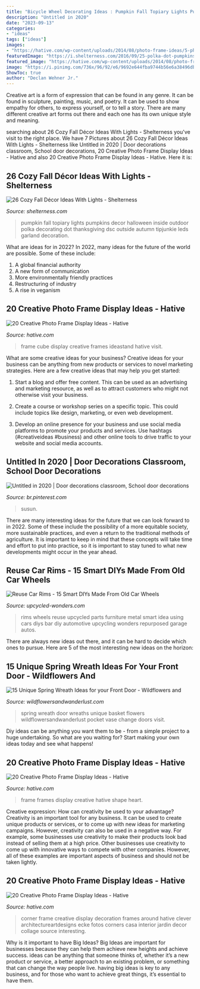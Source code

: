 ```yaml
---
title: "Bicycle Wheel Decorating Ideas : Pumpkin Fall Topiary Lights Pumpkins Decor Halloween Inside Outdoor Polka Decorating Dot Thanksgiving Dsc Outside Autumn Tipjunkie Leds Garland Decoration"
description: "Untitled in 2020"
date: "2023-09-13"
categories:
- "ideas"
tags: ["ideas"]
images:
- "https://hative.com/wp-content/uploads/2014/08/photo-frame-ideas/5-photo-frame-around-corner.jpg"
featuredImage: "https://i.shelterness.com/2016/09/25-polka-dot-pumpkins-with-LEDs-inside.jpg"
featured_image: "https://hative.com/wp-content/uploads/2014/08/photo-frame-ideas/9-heart-shape-photo-frames-on-wall.jpg"
image: "https://i.pinimg.com/736x/96/92/e6/9692e644fba9744b56e6a38496db132e.jpg"
ShowToc: true
author: "Declan Wehner Jr."
---
```



Creative art is a form of expression that can be found in any genre. It can be found in sculpture, painting, music, and poetry. It can be used to show empathy for others, to express yourself, or to tell a story. There are many different creative art forms out there and each one has its own unique style and meaning.

	

		
searching about 26 Cozy Fall Décor Ideas With Lights - Shelterness you've visit to the right place. We have 7 Pictures about 26 Cozy Fall Décor Ideas With Lights - Shelterness like Untitled in 2020 | Door decorations classroom, School door decorations, 20 Creative Photo Frame Display Ideas - Hative and also 20 Creative Photo Frame Display Ideas - Hative. Here it is:
		
    
## 26 Cozy Fall Décor Ideas With Lights - Shelterness

<img loading=lazy src="https://i.shelterness.com/2016/09/25-polka-dot-pumpkins-with-LEDs-inside.jpg" onerror="this.onerror=null;this.src='https://tse1.mm.bing.net/th?id=OIP.RDE2_GpSf76rKxrvmzqk1AHaNq&amp;pid=15.1';" alt="26 Cozy Fall Décor Ideas With Lights - Shelterness">

_Source: shelterness.com_

>pumpkin fall topiary lights pumpkins decor halloween inside outdoor polka decorating dot thanksgiving dsc outside autumn tipjunkie leds garland decoration. 

	

What are ideas for in 2022?
In 2022, many ideas for the future of the world are possible. Some of these include: 
1. A global financial authority 
2. A new form of communication 
3. More environmentally friendly practices 
4. Restructuring of industry 
5. A rise in veganism 

    
## 20 Creative Photo Frame Display Ideas - Hative

<img loading=lazy src="https://hative.com/wp-content/uploads/2014/08/photo-frame-ideas/19-cube-photo-frame.jpg" onerror="this.onerror=null;this.src='https://tse4.mm.bing.net/th?id=OIP.ijILdHcyd0p3uP5SHLRbEQHaHa&amp;pid=15.1';" alt="20 Creative Photo Frame Display Ideas - Hative">

_Source: hative.com_

>frame cube display creative frames ideastand hative visit. 

	

What are some creative ideas for your business?
Creative ideas for your business can be anything from new products or services to novel marketing strategies. Here are a few creative ideas that may help you get started:
1. Start a blog and offer free content. This can be used as an advertising and marketing resource, as well as to attract customers who might not otherwise visit your business.

2. Create a course or workshop series on a specific topic. This could include topics like design, marketing, or even web development.

3. Develop an online presence for your business and use social media platforms to promote your products and services. Use hashtags (#creativeideas #business) and other online tools to drive traffic to your website and social media accounts.


    
## Untitled In 2020 | Door Decorations Classroom, School Door Decorations

<img loading=lazy src="https://i.pinimg.com/736x/96/92/e6/9692e644fba9744b56e6a38496db132e.jpg" onerror="this.onerror=null;this.src='https://tse2.mm.bing.net/th?id=OIP.C31g1roN9MIpCBpw-H1fSAHaNK&amp;pid=15.1';" alt="Untitled in 2020 | Door decorations classroom, School door decorations">

_Source: br.pinterest.com_

>susun. 

	

There are many interesting ideas for the future that we can look forward to in 2022. Some of these include the possibility of a more equitable society, more sustainable practices, and even a return to the traditional methods of agriculture. It is important to keep in mind that these concepts will take time and effort to put into practice, so it is important to stay tuned to what new developments might occur in the year ahead.

    
## Reuse Car Rims - 15 Smart DIYs Made From Old Car Wheels

<img loading=lazy src="http://www.upcycled-wonders.com/wp-content/uploads/2016/09/reuse-car-rims-metal-upcycled-wheels-barstools-smart-art-idea.jpg" onerror="this.onerror=null;this.src='https://tse4.mm.bing.net/th?id=OIP.iZHIiMxO1acdafjqPHxAowHaHa&amp;pid=15.1';" alt="Reuse Car Rims - 15 Smart DIYs Made From Old Car Wheels">

_Source: upcycled-wonders.com_

>rims wheels reuse upcycled parts furniture metal smart idea using cars diys bar diy automotive upcycling wonders repurposed garage autos. 

	

There are always new ideas out there, and it can be hard to decide which ones to pursue. Here are 5 of the most interesting new ideas on the horizon: 

    
## 15 Unique Spring Wreath Ideas For Your Front Door - Wildflowers And

<img loading=lazy src="https://wildflowersandwanderlust.com/wp-content/uploads/2019/03/pocketwreath-768x1024.jpg" onerror="this.onerror=null;this.src='https://tse3.mm.bing.net/th?id=OIP.gHzLxzmEHtNbPrSgEryxCQHaJ4&amp;pid=15.1';" alt="15 Unique Spring Wreath Ideas for your Front Door - Wildflowers and">

_Source: wildflowersandwanderlust.com_

>spring wreath door wreaths unique basket flowers wildflowersandwanderlust pocket vase change doors visit. 

	

Diy ideas can be anything you want them to be - from a simple project to a huge undertaking. So what are you waiting for? Start making your own ideas today and see what happens!

    
## 20 Creative Photo Frame Display Ideas - Hative

<img loading=lazy src="https://hative.com/wp-content/uploads/2014/08/photo-frame-ideas/9-heart-shape-photo-frames-on-wall.jpg" onerror="this.onerror=null;this.src='https://tse3.mm.bing.net/th?id=OIP.sVm0esjJEpLN_7M630sUmAHaLI&amp;pid=15.1';" alt="20 Creative Photo Frame Display Ideas - Hative">

_Source: hative.com_

>frame frames display creative hative shape heart. 

	

Creative expression: How can creativity be used to your advantage?
Creativity is an important tool for any business. It can be used to create unique products or services, or to come up with new ideas for marketing campaigns. However, creativity can also be used in a negative way. For example, some businesses use creativity to make their products look bad instead of selling them at a high price. Other businesses use creativity to come up with innovative ways to compete with other companies. However, all of these examples are important aspects of business and should not be taken lightly.

    
## 20 Creative Photo Frame Display Ideas - Hative

<img loading=lazy src="https://hative.com/wp-content/uploads/2014/08/photo-frame-ideas/5-photo-frame-around-corner.jpg" onerror="this.onerror=null;this.src='https://tse1.mm.bing.net/th?id=OIP.r4PggnZlnCafjFdPvt4uuQHaLc&amp;pid=15.1';" alt="20 Creative Photo Frame Display Ideas - Hative">

_Source: hative.com_

>corner frame creative display decoration frames around hative clever architectureartdesigns ecke fotos corners casa interior jardin decor collage source interesting. 

	

Why is it important to have Big Ideas?
Big Ideas are important for businesses because they can help them achieve new heights and achieve success. ideas can be anything that someone thinks of, whether it’s a new product or service, a better approach to an existing problem, or something that can change the way people live. having big ideas is key to any business, and for those who want to achieve great things, it’s essential to have them.

